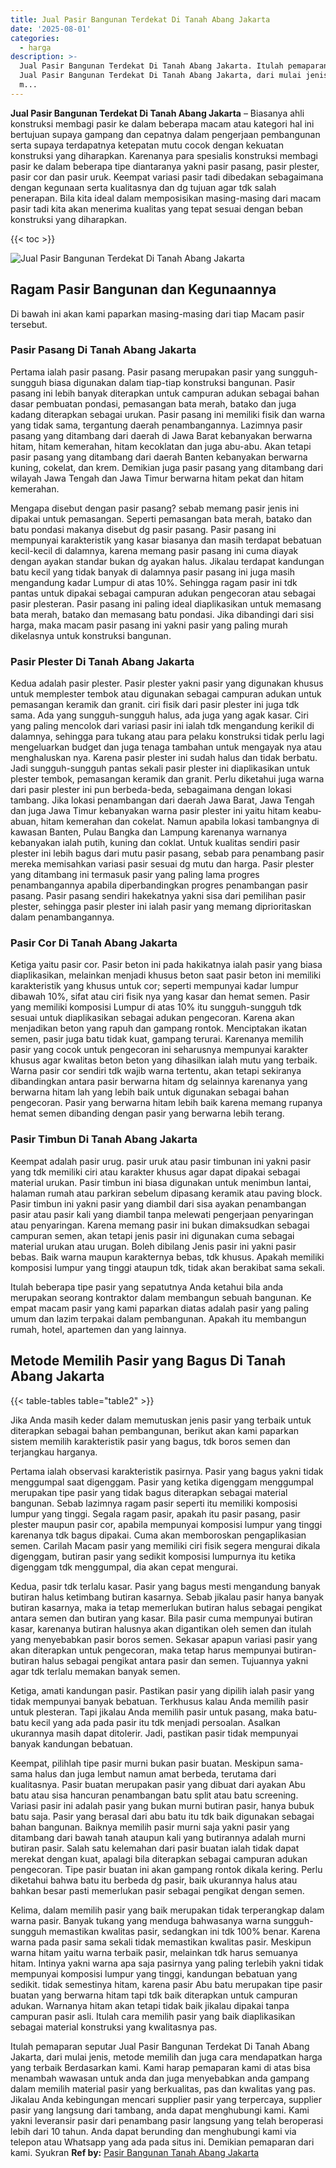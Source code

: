 ```yaml
---
title: Jual Pasir Bangunan Terdekat Di Tanah Abang Jakarta
date: '2025-08-01'
categories:
  - harga
description: >-
  Jual Pasir Bangunan Terdekat Di Tanah Abang Jakarta. Itulah pemaparan seputar
  Jual Pasir Bangunan Terdekat Di Tanah Abang Jakarta, dari mulai jenis, metode
  m...
---
```


**Jual Pasir Bangunan Terdekat Di Tanah Abang Jakarta** – Biasanya ahli konstruksi membagi pasir ke dalam beberapa macam atau kategori hal ini bertujuan supaya gampang dan cepatnya dalam pengerjaan pembangunan serta supaya terdapatnya ketepatan mutu cocok dengan kekuatan konstruksi yang diharapkan. Karenanya para spesialis konstruksi membagi pasir ke dalam beberapa tipe diantaranya yakni pasir pasang, pasir plester, pasir cor dan pasir uruk. Keempat variasi pasir tadi dibedakan sebagaimana dengan kegunaan serta kualitasnya dan dg tujuan agar tdk salah penerapan. Bila kita ideal dalam memposisikan masing-masing dari macam pasir tadi kita akan menerima kualitas yang tepat sesuai dengan beban konstruksi yang diharapkan.

{{< toc >}}

![Jual Pasir Bangunan Terdekat Di Tanah Abang Jakarta](/images/jual-pasir-bangunan-14.png)

## Ragam Pasir Bangunan dan Kegunaannya

Di bawah ini akan kami paparkan masing-masing dari tiap Macam pasir tersebut.

### Pasir Pasang Di Tanah Abang Jakarta

Pertama ialah pasir pasang. Pasir pasang merupakan pasir yang sungguh-sungguh biasa digunakan dalam tiap-tiap konstruksi bangunan. Pasir pasang ini lebih banyak diterapkan untuk campuran adukan sebagai bahan dasar pembuatan pondasi, pemasangan bata merah, batako dan juga kadang diterapkan sebagai urukan. Pasir pasang ini memiliki fisik dan warna yang tidak sama, tergantung daerah penambangannya. Lazimnya pasir pasang yang ditambang dari daerah di Jawa Barat kebanyakan berwarna hitam, hitam kemerahan, hitam kecoklatan dan juga abu-abu. Akan tetapi pasir pasang yang ditambang dari daerah Banten kebanyakan berwarna kuning, cokelat, dan krem. Demikian juga pasir pasang yang ditambang dari wilayah Jawa Tengah dan Jawa Timur berwarna hitam pekat dan hitam kemerahan.

Mengapa disebut dengan pasir pasang? sebab memang pasir jenis ini dipakai untuk pemasangan. Seperti pemasangan bata merah, batako dan batu pondasi makanya disebut dg pasir pasang. Pasir pasang ini mempunyai karakteristik yang kasar biasanya dan masih terdapat bebatuan kecil-kecil di dalamnya, karena memang pasir pasang ini cuma diayak dengan ayakan standar bukan dg ayakan halus. Jikalau terdapat kandungan batu kecil yang tidak banyak di dalamnya pasir pasang ini juga masih mengandung kadar Lumpur di atas 10%. Sehingga ragam pasir ini tdk pantas untuk dipakai sebagai campuran adukan pengecoran atau sebagai pasir plesteran. Pasir pasang ini paling ideal diaplikasikan untuk memasang bata merah, batako dan memasang batu pondasi. Jika dibandingi dari sisi harga, maka macam pasir pasang ini yakni pasir yang paling murah dikelasnya untuk konstruksi bangunan.

### Pasir Plester Di Tanah Abang Jakarta

Kedua adalah pasir plester. Pasir plester yakni pasir yang digunakan khusus untuk memplester tembok atau digunakan sebagai campuran adukan untuk pemasangan keramik dan granit. ciri fisik dari pasir plester ini juga tdk sama. Ada yang sungguh-sungguh halus, ada juga yang agak kasar. Ciri yang paling mencolok dari variasi pasir ini ialah tdk mengandung kerikil di dalamnya, sehingga para tukang atau para pelaku konstruksi tidak perlu lagi mengeluarkan budget dan juga tenaga tambahan untuk mengayak nya atau menghaluskan nya. Karena pasir plester ini sudah halus dan tidak berbatu. Jadi sungguh-sungguh pantas sekali pasir plester ini diaplikasikan untuk plester tembok, pemasangan keramik dan granit. Perlu diketahui juga warna dari pasir plester ini pun berbeda-beda, sebagaimana dengan lokasi tambang. Jika lokasi penambangan dari daerah Jawa Barat, Jawa Tengah dan juga Jawa Timur kebanyakan warna pasir plester ini yaitu hitam keabu-abuan, hitam kemerahan dan cokelat. Namun apabila lokasi tambangnya di kawasan Banten, Pulau Bangka dan Lampung karenanya warnanya kebanyakan ialah putih, kuning dan coklat. Untuk kualitas sendiri pasir plester ini lebih bagus dari mutu pasir pasang, sebab para penambang pasir mereka memisahkan variasi pasir sesuai dg mutu dan harga. Pasir plester yang ditambang ini termasuk pasir yang paling lama progres penambangannya apabila diperbandingkan progres penambangan pasir pasang. Pasir pasang sendiri hakekatnya yakni sisa dari pemilihan pasir plester, sehingga pasir plester ini ialah pasir yang memang diprioritaskan dalam penambangannya.

### Pasir Cor Di Tanah Abang Jakarta

Ketiga yaitu pasir cor. Pasir beton ini pada hakikatnya ialah pasir yang biasa diaplikasikan, melainkan menjadi khusus beton saat pasir beton ini memiliki karakteristik yang khusus untuk cor; seperti mempunyai kadar lumpur dibawah 10%, sifat atau ciri fisik nya yang kasar dan hemat semen. Pasir yang memiliki komposisi Lumpur di atas 10% itu sungguh-sungguh tdk sesuai untuk diaplikasikan sebagai adukan pengecoran. Karena akan menjadikan beton yang rapuh dan gampang rontok. Menciptakan ikatan semen, pasir juga batu tidak kuat, gampang terurai. Karenanya memilih pasir yang cocok untuk pengecoran ini seharusnya mempunyai karakter khusus agar kwalitas beton beton yang dihasilkan ialah mutu yang terbaik. Warna pasir cor sendiri tdk wajib warna tertentu, akan tetapi sekiranya dibandingkan antara pasir berwarna hitam dg selainnya karenanya yang berwarna hitam lah yang lebih baik untuk digunakan sebagai bahan pengecoran. Pasir yang berwarna hitam lebih baik karena memang rupanya hemat semen dibanding dengan pasir yang berwarna lebih terang.

### Pasir Timbun Di Tanah Abang Jakarta

Keempat adalah pasir urug. pasir uruk atau pasir timbunan ini yakni pasir yang tdk memiliki ciri atau karakter khusus agar dapat dipakai sebagai material urukan. Pasir timbun ini biasa digunakan untuk menimbun lantai, halaman rumah atau parkiran sebelum dipasang keramik atau paving block. Pasir timbun ini yakni pasir yang diambil dari sisa ayakan penambangan pasir atau pasir kali yang diambil tanpa melewati pengerjaan penyaringan atau penyaringan. Karena memang pasir ini bukan dimaksudkan sebagai campuran semen, akan tetapi jenis pasir ini digunakan cuma sebagai material urukan atau urugan. Boleh dibilang Jenis pasir ini yakni pasir bebas. Baik warna maupun karakternya bebas, tdk khusus. Apakah memiliki komposisi lumpur yang tinggi ataupun tdk, tidak akan berakibat sama sekali.

Itulah beberapa tipe pasir yang sepatutnya Anda ketahui bila anda merupakan seorang kontraktor dalam membangun sebuah bangunan. Ke empat macam pasir yang kami paparkan diatas adalah pasir yang paling umum dan lazim terpakai dalam pembangunan. Apakah itu membangun rumah, hotel, apartemen dan yang lainnya.

## Metode Memilih Pasir yang Bagus Di Tanah Abang Jakarta

{{< table-tables table="table2" >}}

Jika Anda masih keder dalam memutuskan jenis pasir yang terbaik untuk diterapkan sebagai bahan pembangunan, berikut akan kami paparkan sistem memilih karakteristik pasir yang bagus, tdk boros semen dan terjangkau harganya.

Pertama ialah observasi karakteristik pasirnya. Pasir yang bagus yakni tidak menggumpal saat digenggam. Pasir yang ketika digenggam menggumpal merupakan tipe pasir yang tidak bagus diterapkan sebagai material bangunan. Sebab lazimnya ragam pasir seperti itu memiliki komposisi lumpur yang tinggi. Segala ragam pasir, apakah itu pasir pasang, pasir plester maupun pasir cor, apabila mempunyai komposisi lumpur yang tinggi karenanya tdk bagus dipakai. Cuma akan memboroskan pengaplikasian semen. Carilah Macam pasir yang memiliki ciri fisik segera mengurai dikala digenggam, butiran pasir yang sedikit komposisi lumpurnya itu ketika digenggam tdk menggumpal, dia akan cepat mengurai.

Kedua, pasir tdk terlalu kasar. Pasir yang bagus mesti mengandung banyak butiran halus ketimbang butiran kasarnya. Sebab jikalau pasir hanya banyak butiran kasarnya, maka ia tetap memerlukan butiran halus sebagai pengikat antara semen dan butiran yang kasar. Bila pasir cuma mempunyai butiran kasar, karenanya butiran halusnya akan digantikan oleh semen dan itulah yang menyebabkan pasir boros semen. Sekasar apapun variasi pasir yang akan diterapkan untuk pengecoran, maka tetap harus mempunyai butiran-butiran halus sebagai pengikat antara pasir dan semen. Tujuannya yakni agar tdk terlalu memakan banyak semen.

Ketiga, amati kandungan pasir. Pastikan pasir yang dipilih ialah pasir yang tidak mempunyai banyak bebatuan. Terkhusus kalau Anda memilih pasir untuk plesteran. Tapi jikalau Anda memilih pasir untuk pasang, maka batu-batu kecil yang ada pada pasir itu tdk menjadi persoalan. Asalkan ukurannya masih dapat ditolerir. Jadi, pastikan pasir tidak mempunyai banyak kandungan bebatuan.

Keempat, pilihlah tipe pasir murni bukan pasir buatan. Meskipun sama-sama halus dan juga lembut namun amat berbeda, terutama dari kualitasnya. Pasir buatan merupakan pasir yang dibuat dari ayakan Abu batu atau sisa hancuran penambangan batu split atau batu screening. Variasi pasir ini adalah pasir yang bukan murni butiran pasir, hanya bubuk batu saja. Pasir yang berasal dari abu batu itu tdk baik digunakan sebagai bahan bangunan. Baiknya memilih pasir murni saja yakni pasir yang ditambang dari bawah tanah ataupun kali yang butirannya adalah murni butiran pasir. Salah satu kelemahan dari pasir buatan ialah tidak dapat merekat dengan kuat, apalagi bila diterapkan sebagai campuran adukan pengecoran. Tipe pasir buatan ini akan gampang rontok dikala kering. Perlu diketahui bahwa batu itu berbeda dg pasir, baik ukurannya halus atau bahkan besar pasti memerlukan pasir sebagai pengikat dengan semen.

Kelima, dalam memilih pasir yang baik merupakan tidak terperangkap dalam warna pasir. Banyak tukang yang menduga bahwasanya warna sungguh-sungguh memastikan kwalitas pasir, sedangkan ini tdk 100% benar. Karena warna pada pasir sama sekali tidak memastikan kwalitas pasir. Meskipun warna hitam yaitu warna terbaik pasir, melainkan tdk harus semuanya hitam. Intinya yakni warna apa saja pasirnya yang paling terlebih yakni tidak mempunyai komposisi lumpur yang tinggi, kandungan bebatuan yang sedikit. tidak semestinya hitam, karena pasir Abu batu merupakan tipe pasir buatan yang berwarna hitam tapi tdk baik diterapkan untuk campuran adukan. Warnanya hitam akan tetapi tidak baik jikalau dipakai tanpa campuran pasir asli. Itulah cara memilih pasir yang baik diaplikasikan sebagai material konstruksi yang kwalitasnya pas.

Itulah pemaparan seputar Jual Pasir Bangunan Terdekat Di Tanah Abang Jakarta, dari mulai jenis, metode memilih dan juga cara mendapatkan harga yang terbaik Berdasarkan kami. Kami harap pemaparan kami di atas bisa menambah wawasan untuk anda dan juga menyebabkan anda gampang dalam memilih material pasir yang berkualitas, pas dan kwalitas yang pas. Jikalau Anda kebingungan mencari supplier pasir yang terpercaya, supplier pasir yang langsung dari tambang, anda dapat menghubungi kami. Kami yakni leveransir pasir dari penambang pasir langsung yang telah beroperasi lebih dari 10 tahun. Anda dapat berunding dan menghubungi kami via telepon atau Whatsapp yang ada pada situs ini. Demikian pemaparan dari kami. Syukran
**Ref by:** [Pasir Bangunan Tanah Abang Jakarta](https://id.wikipedia.org/wiki/Pasir)

